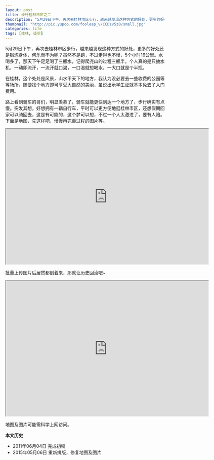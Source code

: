 ```yaml
---
layout: post
title: 步行桂林市区之二
description: "5月29日下午，再次去桂林市区步行，越来越发现这种方式的好处，更多的好处还是锻炼身体，何乐而不为呢？虽然不是跑，不过走得也不慢，5个小时16公里。水喝多了，那天下午足足喝了三瓶水，记得爬尧山的过程三瓶半。"
thumbnail: "http://pic.yupoo.com/fooleap_v/CCDzv5z0/small.jpg"
categories: life
tags: [桂林, 徒步]
---
```


5月29日下午，再次去桂林市区步行，越来越发现这种方式的好处，更多的好处还是锻炼身体，何乐而不为呢？虽然不是跑，不过走得也不慢，5个小时16公里。水喝多了，那天下午足足喝了三瓶水，记得爬尧山的过程三瓶半。个人真的是只抽水机，一动即流汗，一流汗就口渴，一口渴就想喝水，一大口就是个半瓶。

在桂林，这个处处是风景，山水甲天下的地方，我认为没必要去一些收费的公园等等场所，随便找个地方即可享受大自然的美丽，虽说出示学生证就基本免去了入门费用。

路上看到骑车的哥们，明显羡慕了，骑车就能更快到达一个地方了，步行确实有点慢。突发其想，好想拥有一辆自行车，平时可以更方便地逛桂林市区，还想假期回家可以骑回去，这是有可能的，这个梦可以想，不过一个人太激进了，要有人陪。
下面是地图，先这样吧，慢慢再完善过程的图片等。

<iframe src="https://www.google.com/maps/d/embed?mid=zFVCPErrCRCw.knVPfTF9_VYs" width="640" height="427"></iframe>

批量上传图片后居然都倒着来，那就让历史回滚吧~

<iframe width="640" height="427" src="http://s951.photobucket.com/user/Fooleap/embed/slideshow/Blog/05-29-2011"></iframe>

地图及图片可能需科学上网访问。

**本文历史**

* 2011年06月04日 完成初稿
* 2015年05月06日 重新排版，修复地图及图片
